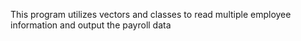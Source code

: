 This program utilizes vectors and classes to read multiple employee information and output the payroll data

